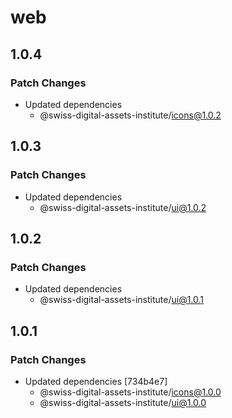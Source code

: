 # web

## 1.0.4

### Patch Changes

- Updated dependencies
  - @swiss-digital-assets-institute/icons@1.0.2

## 1.0.3

### Patch Changes

- Updated dependencies
  - @swiss-digital-assets-institute/ui@1.0.2

## 1.0.2

### Patch Changes

- Updated dependencies
  - @swiss-digital-assets-institute/ui@1.0.1

## 1.0.1

### Patch Changes

- Updated dependencies [734b4e7]
  - @swiss-digital-assets-institute/icons@1.0.0
  - @swiss-digital-assets-institute/ui@1.0.0

